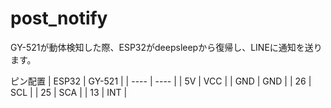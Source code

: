 # post_notify
GY-521が動体検知した際、ESP32がdeepsleepから復帰し、LINEに通知を送ります。



ピン配置
|  ESP32  |  GY-521  |
| ---- | ---- |
|  5V  |  VCC  |
|  GND  |  GND  |
|  26  |  SCL  |
|  25  |  SCA  |
|  13  |  INT  |